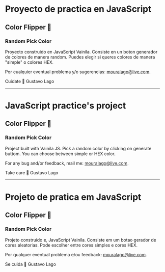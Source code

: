  # Proyecto de practica en JavaScript

## Color Flipper 🎨
### Random Pick Color

Proyecto construido en JavaScript Vainila.
Consiste en un boton generador de colores de manera random. 
Puedes elegir si queres colores de manera "simple" o colores HEX.

Por cualquier eventual problema y/o sugerencias: mouralago@live.com.

Cuidate 💚
Gustavo Lago

--------------------------------

# JavaScript practice's project

## Color Flipper 🎨
### Random Pick Color

Project built with Vainila JS.
Pick a random color by clicking on generate buttom.
You can choose between simple or HEX color.

For any bug and/or feedback, mail me: mouralago@live.com.

Take care 💚
Gustavo Lago

--------------------------------

# Projeto de pratica em JavaScript

## Color Flipper 🎨
### Random Pick Color

Projeto construido e, JavaScript Vainila.
Consiste em um botao gerador de cores aleatorias.
Pode escolher entre cores simples e cores HEX.

Por qualquer eventual problema e/ou feedback: mouralago@live.com.

Se cuida 💚
Gustavo Lago

